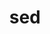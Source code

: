 ---
title: "sed"
layout: cache
categories: [package, v0.19]
meta: {"versions": ["4.8"], "compilers": ["gcc@=11.1.0", "gcc@=7.3.1", "gcc@=7.5.0", "oneapi@=2022.1.0"], "oss": ["amzn2", "ubuntu18.04", "ubuntu20.04"], "platforms": ["linux"], "targets": ["x86_64", "x86_64_v3"], "stacks": ["e4s", "e4s-oneapi", "ml-cpu", "ml-cuda", "ml-rocm", "radiuss"], "num_specs": 4, "num_specs_by_stack": {"ml-cuda": 1, "ml-cpu": 1, "ml-rocm": 1, "radiuss": 1, "e4s": 1, "e4s-oneapi": 1}}
spec_details: [{"hash": "udwzojlsqqywc2kttadmqjch2z5i3ylm", "compiler": "gcc@=7.3.1", "versions": ["4.8"], "os": "amzn2", "platform": "linux", "target": "x86_64_v3", "variants": ["build_system=autotools"], "stacks": ["ml-cuda", "ml-cpu", "ml-rocm"], "size": "-", "tarball": "https://binaries.spack.io/releases/v0.19/build_cache/linux-amzn2-x86_64_v3/gcc-7.3.1/sed-4.8/linux-amzn2-x86_64_v3-gcc-7.3.1-sed-4.8-udwzojlsqqywc2kttadmqjch2z5i3ylm.spack"}, {"hash": "pbbebyk5kbbu4iuw4rq36hjt36whldds", "compiler": "gcc@=7.5.0", "versions": ["4.8"], "os": "ubuntu18.04", "platform": "linux", "target": "x86_64", "variants": ["build_system=autotools"], "stacks": ["radiuss"], "size": "-", "tarball": "https://binaries.spack.io/releases/v0.19/build_cache/linux-ubuntu18.04-x86_64/gcc-7.5.0/sed-4.8/linux-ubuntu18.04-x86_64-gcc-7.5.0-sed-4.8-pbbebyk5kbbu4iuw4rq36hjt36whldds.spack"}, {"hash": "dksyvcju3ny5ues3tttsqxfvdchq6qhz", "compiler": "gcc@=11.1.0", "versions": ["4.8"], "os": "ubuntu20.04", "platform": "linux", "target": "x86_64", "variants": ["build_system=autotools"], "stacks": ["e4s"], "size": "-", "tarball": "https://binaries.spack.io/releases/v0.19/build_cache/linux-ubuntu20.04-x86_64/gcc-11.1.0/sed-4.8/linux-ubuntu20.04-x86_64-gcc-11.1.0-sed-4.8-dksyvcju3ny5ues3tttsqxfvdchq6qhz.spack"}, {"hash": "u5iq2v55inaxdgigaxjbfaphlqsxfscs", "compiler": "oneapi@=2022.1.0", "versions": ["4.8"], "os": "ubuntu20.04", "platform": "linux", "target": "x86_64", "variants": ["build_system=autotools"], "stacks": ["e4s-oneapi"], "size": "-", "tarball": "https://binaries.spack.io/releases/v0.19/build_cache/linux-ubuntu20.04-x86_64/oneapi-2022.1.0/sed-4.8/linux-ubuntu20.04-x86_64-oneapi-2022.1.0-sed-4.8-u5iq2v55inaxdgigaxjbfaphlqsxfscs.spack"}]
---